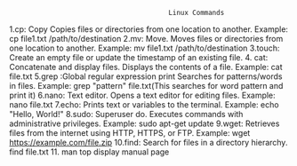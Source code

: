                                             Linux Commands
1.cp:  Copy
Copies files or directories from one location to another. 
Example: cp file1.txt /path/to/destination
2.mv: Move.
Moves files or directories from one location to another. 
Example: mv file1.txt /path/to/destination
3.touch:
Create an empty file or update the timestamp of an existing file.
4. cat:
Concatenate and display files. Displays the contents of a file.
Example: cat file.txt
5.grep :Global regular expression print
Searches for patterns/words in files. Example: grep "pattern" file.txt(This searches for word pattern and print it)
6.nano:
Text editor. Opens a text editor for editing files.
Example: nano file.txt
7.echo:
Prints text or variables to the terminal.
Example: echo "Hello, World!"
8.sudo:
Superuser do. Executes commands with administrative privileges.
Example: sudo apt-get update
9.wget:
Retrieves files from the internet using HTTP, HTTPS, or FTP.
Example: wget https://example.com/file.zip
10.find:
Search for files in a directory hierarchy.                 
find file.txt
 11. man top
display manual page
